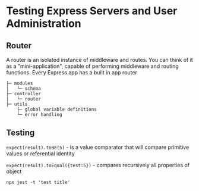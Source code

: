 # Testing Express Servers and User Administration

## Router
A router is an isolated instance of middleware and routes. You can think of it as a "mini-application", capable of performing middleware and routing functions. Every Express app has a built in app router

```
├─ modules
|   └─ schema
├─ controller
|   └─ router
├─ utils
    ├─ global variable definitions
    └─ error handling
```

## Testing
```expect(result).toBe(5)``` - is a value comparator that will compare primitive values or referential identity

```expect(result).toEqual({test:5})``` - compares recursively all properties of object

```
npx jest -t 'test title'
```

